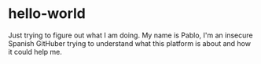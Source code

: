# hello-world
Just trying to figure out what I am doing. 
My name is Pablo, I'm an insecure Spanish GitHuber trying to understand what this platform is about and how it could help me.
